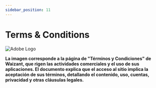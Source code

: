 ```yaml
---
sidebar_position: 11
---
```


# Terms & Conditions

![Adobe Logo](/img/store-usuario/21.png "Hover text")

**La imagen corresponde a la página de "Términos y Condiciones" de Waizant, que rigen las actividades comerciales y el uso de sus aplicaciones. El documento explica que el acceso al sitio implica la aceptación de sus términos, detallando el contenido, uso, cuentas, privacidad y otras cláusulas legales.**
